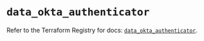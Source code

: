 # `data_okta_authenticator`

Refer to the Terraform Registry for docs: [`data_okta_authenticator`](https://registry.terraform.io/providers/okta/okta/4.13.0/docs/data-sources/authenticator).
